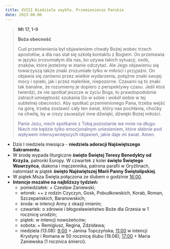 ```yaml
---
title: XVIII Niedziela zwykła. Przemienienie Pańskie
date: 2023-08-06
---
```


> **Mt 17, 1-9**
>
> **Boża obecność**
>
> Cud przemienienia był objawieniem chwały Bożej wobec trzech apostołów, a dla nas stał się szkołą kontaktu z Bogiem. On przemawia w języku zrozumiałym dla nas, bo używa takich sytuacji, osób, znaków, które jesteśmy w stanie odczytać. Ale Jego objawieniu się towarzyszą także znaki zrozumiałe tylko w miłości i przyjaźni. On objawia się zarówno przez wielkie wydarzenia, potężne znaki swojej mocy i opieki, jak i przez maleńkie, niepozorne. Czasami są to znaki tak banalne, że rozumiemy je dopiero z perspektywy czasu. Jeśli ktoś twierdzi, że nie spotkał jeszcze w życiu Boga, to prawdopodobnie zatracił umiejętność szukania Go w sobie i wokół siebie w tej subtelnej obecności. Aby spotkać przemienionego Pana, trzeba wejść na górę, trzeba zostawić cały ten świat, który nas pochłania, choćby na chwilę, by w ciszy zauważyć inne dźwięki, dźwięki Bożej miłości.
>
> <span style="color: #666699;">Panie Jezu, niech spotkanie z Tobą pozostanie we mnie na długo. Niech nie będzie tylko emocjonalnym uniesieniem, które słabnie pod wpływem intensywniejszych objawień, jakie daje mi świat. Amen.
> &nbsp;

- Dziś I niedziela miesiąca - **niedziela adoracji Najświętszego Sakramentu**.
- W środę wypada liturgiczne **święto Świętej Teresy Benedykty od Krzyża**, patronki Europy. W czwartek z kolei **święto Świętego Wawrzyńca**, diakona i męczennika, patrona parafii w Gryźlinach, natomiast w piątek **święto Najświętszej Marii Panny Świętolipskiej**.
- W piątek Msza Święta połączona ze ślubem o godzinie <u>16:00</u>.
- **Intencje mszalne na najbliższy tydzień:**
  - poniedziałek: + Czesław Zaniewski;
  - wtorek: ++ z rodzin Czyczyn, Gosk, Pobudkowskich, Korab, Roman, Szczepańskich, Baranowskich;
  - środa: w intencji Anny z okazji imienin;
  - czwartek: o zdrowie i błogosławieństwo Boże dla Grzesia w 1 rocznicę urodzin;
  - piątek: w intencji nowożeńców;
  - sobota: + Remigiusz, Regina, Zdzisława;
  - niedziela (13.08): <u>9:00</u> + Janina Topczyńska; <u>11:00</u> w intencji Krystyny i Romana w 50 rocznicę ślubu (18.08); <u>17:00</u> + Maria Zaniewska (1 rocznica śmierci).
